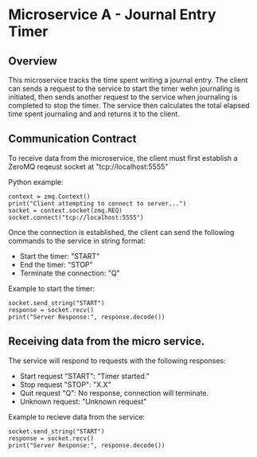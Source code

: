 

# Microservice A - Journal Entry Timer

## Overview

This microservice tracks the time spent writing a journal entry. The client can sends a request to the service to start
the timer wehn journaling is initiated, then sends another request to the service when journaling is completed to stop
the timer. The service then calculates the total elapsed time spent journaling and and returns it to the client.

## Communication Contract

To receive data from the microservice, the client must first establish a ZeroMQ reqeust socket at "tcp://localhost:5555"

Python example:

    context = zmq.Context()
    print("Client attempting to connect to server...")
    socket = context.socket(zmq.REQ)
    socket.connect("tcp://localhost:5555")

Once the connection is established, the client can send the following commands to the service in string format:
* Start the timer: "START" 
* End the timer: "STOP"
* Terminate the connection: "Q"

Example to start the timer:

    socket.send_string("START")
    response = socket.recv()
    print("Server Response:", response.decode())

## Receiving data from the micro service.

The service will respond to requests with the following responses:
* Start request "START": "Timer started." 
* Stop request "STOP": "X.X"
* Quit request "Q": No response, connection will terminate.
* Unknown request: "Unknown request"

Example to recieve data from the service:
   
    socket.send_string("START")
    response = socket.recv()
    print("Server Response:", response.decode())